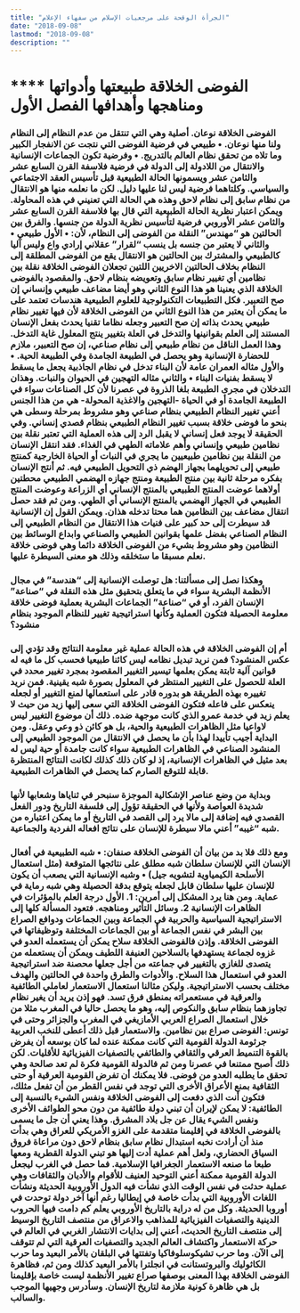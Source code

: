 ```yaml
---
title: "الجرأة الوقحة على مرجعيات الإسلام من سفهاء الإعلام"
date: "2018-09-08"
lastmod: "2018-09-08"
description: ""
---
```

# **** **الفوضى الخلاقة طبيعتها وأدواتها ومناهجها وأهدافها الفصل الأول**

### الفوضى الخلاقة نوعان. أصلية وهي التي تنتقل من عدم النظام إلى النظام ولنا منها نوعان. • طبيعي في فرضية الفوضى التي نتجت عن الانفجار الكبير وما تلاه من تحقق نظام العالم بالتدريج. • وفرضية تكون الجماعات الإنسانية والانتقال من اللادولة إلى الدولة في فرضية فلاسفة القرن السابع عشر والثامن عشر ويسمونها الحالة الطبيعية قبل تأسيس العقد الاجتماعي والسياسي. وكلتاهما فرضية ليس لنا عليها دليل. لكن ما نعلمه منها هو الانتقال من نظام سابق إلى نظام لاحق وهذه هي الحالة التي تعنيني في هذه المحاولة. ويمكن اعتبار نظرية الحالة الطبيعية التي قال بها فلاسفة القرن السابع عشر والثامن عشر الأوروبي فرضية لتأسيس نظرية الدولة من جنسها. والفرق بين الحالتين هو “مهندس” النقلة من الفوضى إلى النظام، لأن: • الأول طبيعي • والثاني لا يعتبر من جنسه بل ينسب “لقرار” عقلاني إرادي واع وليس آليا كالطبيعي والمشترك بين الحالتين هو الانتقال يقع من الفوضى المطلقة إلى النظام بخلاف الحالتين الاخريين اللتين تجعلان الفوضى الخلاقة نقلة بين نظامين أي تغيير نظام سابق وتعويضه بنظام لاحق. والمقصود بالفوضى الخلاقة الذي يعنينا هو هذا النوع الثاني وهو أيضا مضاعف طبيعي وإنساني إن صح التعبير. فكل التطبيعات التكنولوجية للعلوم الطبيعية هندسات تعتمد على ما يمكن أن يعتبر من هذا النوع الثاني من الفوضى الخلاقة لأن فيها تغيير نظام طبيعي يحدث بذاته إن صح التعبير وجعله نظاما تقنيا يحدث بفعل الإنسان المستند إلى العلم بقوانينها والتدخل في العلة بتغيير ينتج المعلول غاية التدخل. وهذا العمل الناقل من نظام طبيعي إلى نظام صناعي، إن صح التعبير، ملازم للحضارة الإنسانية وهو يحصل في الطبيعة الجامدة وفي الطبيعة الحية. • والأول مثاله العمران عامة لأن البناء تدخل في نظام الجاذبية يجعل ما يسقط لا يسقط بفنيات البناء • والثاني مثاله التهجين في الحيوان والنبات. وهذان التدخلان في مجرى الطبيعة بلغا الذروة في عصرنا لأن كل الصناعات سواء في الطبيعة الجامدة أو في الحياة -التهجين والاغذية المحولة- هي من هذا الجنس أعني تغيير النظام الطبيعي بنظام صناعي وهو مشروط بمرحلة وسطى هي بنحو ما فوضى خلاقة بسبب تغيير النظام الطبيعي بنظام قصدي إنساني. وفي الحقيقة لا يوجد فعل إنساني لا يقبل الرد إلى هذه العملية التي تعتبر نقلة بين نظامين طبيعي وإنساني وأهم علاماته الطهي في الغذاء. فقد انتقل الإنسان من النقلة بين نظامين طبيعيين ما يجري في النبات أو الحياة الخارجية كمنتج طبيعي إلى تحويلهما بجهاز الهضم ذي التحويل الطبيعي فيه. ثم أنتج الإنسان بفكره مرحلة ثانية بين منتج الطبيعة ومنتج جهازه الهضمي الطبيعي محطتين أولاهما عوضت المنتج الطبيعي بالمنتج الإنساني أي الزراعة وعوضت المنتج الطبيعي في الجهاز الهضمي بالمنتج الإنساني أي الطهي. ومن ثم فقد حصل انتقال مضاعف بين النظامين هما محتا تدخله هذان. ويمكن القول إن الإنسانية قد سيطرت إلى حد كبير على فنيات هذا الانتقال من النظام الطبيعي إلى النظام الصناعي بفضل علمها بقوانين الطبيعي والصناعي وابداع الوسائط بين النظامين وهو مشروط بشيء من الفوضى الخلاقة دائما وهي فوضى خلاقة نعلم مسبقا ما ستخلقه وذلك هو معنى السيطرة عليها.

### وهكذا نصل إلى مسألتنا: هل توصلت الإنسانية إلى “هندسة” في مجال الأنظمة البشرية سواء في ما يتعلق بتحقيق مثل هذه النقلة في “صناعة” الإنسان الفرد، أو في “صناعة” الجماعات البشرية بعملية فوضى خلاقة معلومة الحصيلة فتكون العملية وكأنها استراتيجية تغيير للنظام الموجود بنظام منشود؟

### أم إن الفوضى الخلاقة في هذه الحالة عملية غير معلومة النتائج وقد تؤدي إلى عكس المنشود؟ فمن نريد تبديل نظامه ليس كائنا طبيعيا فحسب كل ما فيه له قوانين آلية ثابتة يمكن بعلمها تيسير التغيير المقصود بمجرد تغيير محدد في العلة للحصول على التغيير المنتظر في المعلول بصورة شبه يقينية. فمن نريد تغييره بهذه الطريقة هو بدوره قادر على استعمالها لمنع التغيير أو لجعله ينعكس على فاعله فتكون الفوضى الخلاقة التي سعى إليها زيد من حيث لا يعلم زيد في خدمة عمرو الذي كانت موجهة ضده. ذلك أن موضوع التغيير ليس لاواعيا مثل الظاهرات الطبيعية والحية، بل هو كائن ذو وعي وعقل. ومن البداية أجيب تأييدا لهذا بأن ما يحصل في الانتقال من الموجود الطبيعي إلى المنشود الصناعي في الظاهرات الطبيعية سواء كانت جامدة أو حية ليس له بعد مثيل في الظاهرات الإنسانية، إذ لو كان ذلك كذلك لكانت النتائج المنتظرة قابلة للتوقع الصارم كما يحصل في الظاهرات الطبيعية.

### وبداية من وضع عناصر الإشكالية الموجزة سنبحر في ثناياها وشعابها لأنها شديدة العواصة ولأنها في الحقيقة تؤول إلى فلسفة التاريخ ودور الفعل القصدي فيه إضافة إلى مالا يرد إلى القصد في التاريخ أو ما يمكن اعتباره من شبه “غيبه” أعني مالا سيطرة للإنسان على نتائج افعاله الفردية والجماعية.

### ومع ذلك فلا بد من بيان أن الفوضى الخلاقة صنفان: • شبه الطبيعية في أفعال الإنسان التي للإنسان سلطان شبه مطلق على نتائجها المتوقعة (مثل استعمال الأسلحة الكيمياوية لتشويه جيل) • وشبه الإنسانية التي يصعب أن يكون للإنسان عليها سلطان قابل لجعله يتوقع بدقة الحصيلة وهي شبه رماية في عماية. ومن هنا يرد المشكل إلى أمرين: 1. الأول درجة العلم بالمؤثرات في الظاهرات الإنسانية 2. وسائل التأثير ومناهجه. فتعود المسألة كلها إلى الاستراتيجية السياسية والحربية في الجماعة وبين الجماعات ودوافع الصراع بين البشر في نفس الجماعة أو بين الجماعات المختلفة وتوظيفاتها في الفوضى الخلاقة. وإذن فالفوضى الخلاقة سلاح يمكن أن يستعمله العدو في غزوه لجماعة يستهدفها بالسلاحين العنيفة اللطيف ويمكن أن يستعمله من يتصدى للغازي بالتغيير في جماعته من أجل جعلها محصنة ضد استراتيجية العدو في استعمال هذا السلاح. والأدوات والطرق واحدة في الحالتين والهدف مختلف بحسب الاستراتيجية. وليكن مثالنا استعمال الاستعمار لعاملي الطائفية والعرقية في مستعمراته بمنطق فرق تسد. فهو إذن يريد أن يغير نظام تجاوزهما بنظام سابق والنكوص إليه، وهو ما يحصل حاليا في المغرب مثلا من خلال استعمال الصراع العربي الأمازيغي في المغرب والجزائر وحتى في تونس: الفوضى صراع بين نظامين. والاستعمار قبل ذلك أعطى للنخب العربية جرثومة الدولة القومية التي كانت ممكنة عنده لما كان بوسعه أن يفرض بالقوة التنميط العرقي والثقافي والطائفي بالتصفيات الفيزيائية للأقليات. لكن ذلك أصبح ممتنعا في عصرنا ومن ثم فالدولة القومية فكرة لم تعد صالحة وهي تحقق ما يطلبه العدو من فوضى. فلا يمكنك أن تفرض القومية العرقية أو حتى الثقافية بمنع الأعراق الأخرى التي توجد في نفس القطر من أن تفعل مثلك، فتكون أنت الذي دفعت إلى الفوضى الخلاقة ونفس الشيء بالنسبة إلى الطائفية: لا يمكن لإيران أن تبني دولة طائفية من دون محو الطوائف الأخرى ونفس الشيء يقال عن جل بلاد المشرق. وهذا يعني أن جل ما يسمى بالفوضى الخلاقة في إقليمنا متقدمة على الغزو الأمريكي للعراق وهي بدأت منذ أن أرادت نخبه استبدال نظام سابق بنظام لاحق دون مراعاة فروق السياق الحضاري، ولعل أهم عملية أدت إليها هو تبني الدولة القطرية ومعها طبعا ما صنعه الاستعمار الجغرافيا الإسلامية. فما حصل في الغرب ليجعل الدولة القومية ممكنة أعني التوحيد العنيف للأقوام والأديان والثقافات وهي عملية حدثت في نفس الوقت الذي نشأت فيه الدول الأوروبية الحديثة ونشأت اللغات الأوروبية التي بدأت خاصة في إيطاليا رغم أنها آخر دولة توحدت في أوروبا الحديثة. وكل من له دراية بالتاريخ الأوروبي يعلم كم دامت فيها الحروب الدينية والتصفيات الفيزيائية للمذاهب والاعراق من منتصف التاريخ الوسيط إلى منتصف التاريخ الحديث، أعني إلى بدايات الانتشار الغربي في العالم في حركة الاستعمار واكتشاف العالم الجديد والتصفيات العرقية التي لم تتوقف إلى الآن. وما حرب تشيكوسلوفاكيا وتفتتها في البلقان بالأمر البعيد وما حرب الكاثوليك والبروتستانت في انجلترا بالأمر البعيد كذلك ومن ثم، فظاهرة الفوضى الخلاقة بهذا المعنى بوصفها صراع تغيير الأنظمة ليست خاصة بإقليمنا بل هي ظاهرة كونية ملازمة لتاريخ الإنسان. وسأدرس وجهيها الموجب والسالب.

###